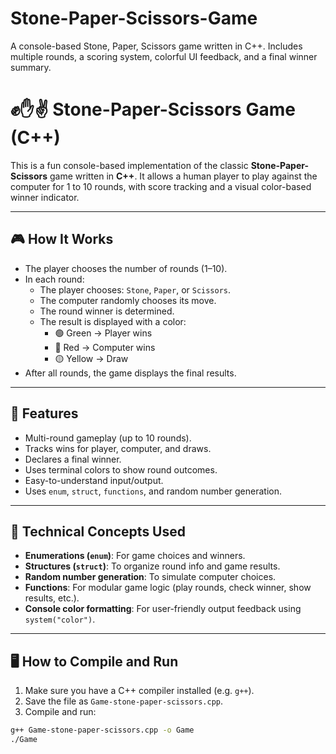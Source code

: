 # Stone-Paper-Scissors-Game
A console-based Stone, Paper, Scissors game written in C++. Includes multiple rounds, a scoring system, colorful UI feedback, and a final winner summary.

# ✊✋✌️ Stone-Paper-Scissors Game (C++)

This is a fun console-based implementation of the classic **Stone-Paper-Scissors** game written in **C++**. It allows a human player to play against the computer for 1 to 10 rounds, with score tracking and a visual color-based winner indicator.

---

## 🎮 How It Works

- The player chooses the number of rounds (1–10).
- In each round:
  - The player chooses: `Stone`, `Paper`, or `Scissors`.
  - The computer randomly chooses its move.
  - The round winner is determined.
  - The result is displayed with a color:
    - 🟢 Green → Player wins
    - 🔴 Red → Computer wins
    - 🟡 Yellow → Draw
- After all rounds, the game displays the final results.

---

## 🔧 Features

- Multi-round gameplay (up to 10 rounds).
- Tracks wins for player, computer, and draws.
- Declares a final winner.
- Uses terminal colors to show round outcomes.
- Easy-to-understand input/output.
- Uses `enum`, `struct`, `functions`, and random number generation.

---

## 🧠 Technical Concepts Used

- **Enumerations (`enum`)**: For game choices and winners.
- **Structures (`struct`)**: To organize round info and game results.
- **Random number generation**: To simulate computer choices.
- **Functions**: For modular game logic (play rounds, check winner, show results, etc.).
- **Console color formatting**: For user-friendly output feedback using `system("color")`.

---

## 🖥️ How to Compile and Run

1. Make sure you have a C++ compiler installed (e.g. `g++`).
2. Save the file as `Game-stone-paper-scissors.cpp`.
3. Compile and run:

```bash
g++ Game-stone-paper-scissors.cpp -o Game
./Game

